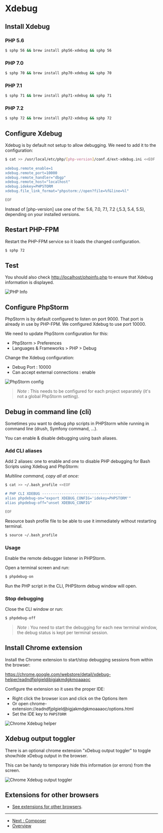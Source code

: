 # Xdebug

## Install Xdebug

### PHP 5.6
```bash
$ sphp 56 && brew install php56-xdebug && sphp 56
```

### PHP 7.0
```bash
$ sphp 70 && brew install php70-xdebug && sphp 70
```

### PHP 7.1
```bash
$ sphp 71 && brew install php71-xdebug && sphp 71
```

### PHP 7.2
```bash
$ sphp 72 && brew install php72-xdebug && sphp 72
```

##	Configure Xdebug
Xdebug is by default not setup to allow debugging. We need to add it to the 
configuration:

```bash
$ cat >> /usr/local/etc/php/[php-version]/conf.d/ext-xdebug.ini <<EOF
 
xdebug.remote_enable=1
xdebug.remote_port=10000
xdebug.remote_handler="dbgp"
xdebug.remote_host="localhost"
xdebug.idekey=PHPSTORM
xdebug.file_link_format="phpstorm://open?file=%f&line=%l"

EOF
```

Instead of [php-version] use one of the: 5.6, 7.0, 7.1, 7.2 (,5.3, 5.4, 5.5), 
depending on your installed versions.


## Restart PHP-FPM
Restart the PHP-FPM service so it loads the changed configuration.

```bash
$ sphp 72
```

##	Test
You should also check [http://localhost/phpinfo.php](http://localhost/phpinfo.php) 
to ensure that Xdebug information is displayed.

![PHP Info](./media/Xdebug-1-phpinfo.png)


## Configure PhpStorm

PhpStorm is by default configured to listen on port 9000. That port is already 
in use by PHP-FPM. We configured Xdebug to use port 10000. 

We need to update PhpStorm configuration for this:

* PhpStorm > Preferences
* Languages & Frameworks > PHP > Debug

Change the Xdebug configuration:

* Debug Port : 10000
* Can accept external connections : enable

![PhpStorm config](./media/Xdebug-2-phpstorm.png)

> *Note* : This needs to be configured for each project separately (it's not a 
> global PhpStorm setting).


## Debug in command line (cli)
Sometimes you want to debug php scripts in PHPStorm while running in command 
line (drush, Symfony command, ...).

You can enable & disable debugging using bash aliases.

###	Add CLI aliases
Add 2 aliases: one to enable and one to disable PHP debugging for Bash Scripts
using Xdebug and PhpStorm:

_Multiline command, copy all at once:_

```bash
$ cat >> ~/.bash_profile <<EOF

# PHP CLI XDEBUG -------------------------------------
alias phpdebug-on="export XDEBUG_CONFIG='idekey=PHPSTORM'"
alias phpdebug-off="unset XDEBUG_CONFIG"

EOF
```

Resource bash profile file to be able to use it immediately without restarting 
terminal.

```bash
$ source ~/.bash_profile
```

### Usage
Enable the remote debugger listener in PHPStorm.

Open a terminal screen and run:

```bash
$ phpdebug-on
```

Run the PHP script in the CLI, PHPStorm debug window will open.

###	Stop debugging
Close the CLI window or run:

```bash
$ phpdebug-off
```

> *Note* : You need to start the debugging for each new terminal window, the 
> debug status is kept per terminal session.


## Install Chrome extension
Install the Chrome extension to start/stop debugging sessions from within the 
browser:

https://chrome.google.com/webstore/detail/xdebug-helper/eadndfjplgieldjbigjakmdgkmoaaaoc

Configure the extension so it uses the proper IDE:

* Right click the browser icon and click on the Options item
* Or open chrome-extension://eadndfjplgieldjbigjakmdgkmoaaaoc/options.html
* Set the IDE key to `PHPSTORM`

![Chrome Xdebug helper](./media/Xdebug-3-xdebug-helper.png)


## Xdebug output toggler
There is an optional chrome extension "xDebug output toggler" to toggle 
show/hide xDebug output in the browser. 

This can be handy to temporary hide this information (or errors) from the screen.

![Chrome Xdebug output toggler](./media/Xdebug-4-xdebug-output-toggler.png)


## Extensions for other browsers
* [See extensions for other browsers](https://confluence.jetbrains.com/display/PhpStorm/Browser+Debugging+Extensions).




---
* [Next : Composer](PHP-Composer.md)
* [Overview](../README.md)
